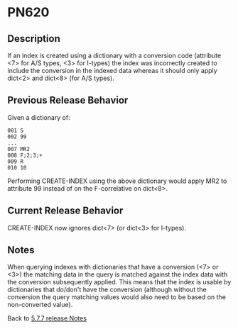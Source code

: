 # PN620

<PageHeader />

## Description

If an index is created using a dictionary with a conversion code (attribute <7> for A/S types, <3> for I-types) the index was incorrectly created to include the conversion in the indexed data whereas it should only apply dict<2> and dict<8> (for A/S types).

## Previous Release Behavior

Given a dictionary of:

```
001 S
002 99
...
007 MR2
008 F;2;3;+
009 R
010 10
```

Performing CREATE-INDEX using the above dictionary would apply MR2 to attribute 99 instead of on the F-correlative on dict<8>.

## Current Release Behavior

CREATE-INDEX now ignores dict<7> (or dict<3> for I-types).

## Notes

When querying indexes with dictionaries that have a conversion (<7> or <3>) the matching data in the query is matched against the index data with the conversion subsequently applied. This means that the index is usable by dictionaries that do/don't have the conversion (although without the conversion the query matching values would also need to be based on the non-converted value).

Back to [5.7.7 release Notes](../jbase-5.7.7-release-notes/README.md)
  
<PageFooter />
